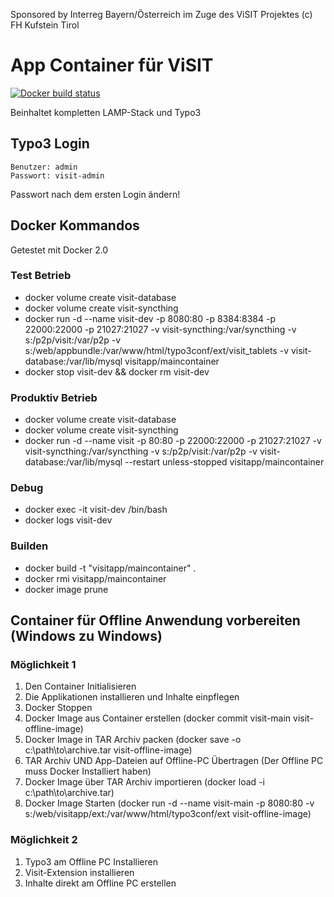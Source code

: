 Sponsored by Interreg Bayern/Österreich im Zuge des ViSIT Projektes(c) FH Kufstein Tirol# App Container für ViSIT[![Docker build status](https://img.shields.io/docker/build/visitapp/maincontainer.svg)](https://hub.docker.com/r/visitapp/maincontainer/)Beinhaltet kompletten LAMP-Stack und Typo3## Typo3 Login    Benutzer: admin    Passwort: visit-adminPasswort nach dem ersten Login ändern!## Docker Kommandos Getestet mit Docker 2.0### Test Betrieb* docker volume create visit-database* docker volume create visit-syncthing* docker run -d --name visit-dev -p 8080:80 -p 8384:8384 -p 22000:22000 -p 21027:21027 -v visit-syncthing:/var/syncthing -v s:/p2p/visit:/var/p2p -v s:/web/appbundle:/var/www/html/typo3conf/ext/visit_tablets -v visit-database:/var/lib/mysql visitapp/maincontainer* docker stop visit-dev && docker rm visit-dev### Produktiv Betrieb * docker volume create visit-database* docker volume create visit-syncthing* docker run -d --name visit -p 80:80 -p 22000:22000 -p 21027:21027 -v visit-syncthing:/var/syncthing -v s:/p2p/visit:/var/p2p -v visit-database:/var/lib/mysql --restart unless-stopped visitapp/maincontainer### Debug* docker exec -it visit-dev /bin/bash* docker logs visit-dev### Builden* docker build  -t "visitapp/maincontainer" .* docker rmi visitapp/maincontainer* docker image prune## Container für Offline Anwendung vorbereiten (Windows zu Windows)### Möglichkeit 11. Den Container Initialisieren2. Die Applikationen installieren und Inhalte einpflegen3. Docker Stoppen4. Docker Image aus Container erstellen (docker commit visit-main visit-offline-image)5. Docker Image in TAR Archiv packen (docker save -o c:\path\to\archive.tar visit-offline-image)6. TAR Archiv UND App-Dateien auf Offline-PC Übertragen (Der Offline PC muss Docker Installiert haben)7. Docker Image über TAR Archiv importieren (docker load -i c:\path\to\archive.tar)8. Docker Image Starten (docker run -d --name visit-main -p 8080:80 -v s:/web/visitapp/ext:/var/www/html/typo3conf/ext visit-offline-image)### Möglichkeit 21. Typo3 am Offline PC Installieren2. Visit-Extension installieren3. Inhalte direkt am Offline PC erstellen